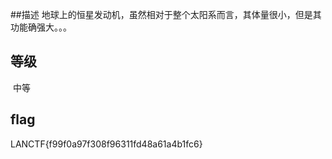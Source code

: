 ##描述
​    地球上的恒星发动机，虽然相对于整个太阳系而言，其体量很小，但是其功能确强大。。。

## 等级
​    中等

## flag

LANCTF{f99f0a97f308f96311fd48a61a4b1fc6}
